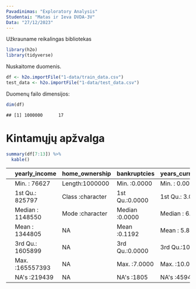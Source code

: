 ```yaml
---
Pavadinimas: "Exploratory Analysis"
Studentai: "Matas ir Ieva DVDA-3V"
Data: "27/12/2023"
---
```


Užkrauname reikalingas bibliotekas

``` r
library(h2o)
library(tidyverse)
```

Nuskaitome duomenis.

``` r
df <- h2o.importFile("1-data/train_data.csv")
test_data <- h2o.importFile("1-data/test_data.csv")
```

Duomenų failo dimensijos:

``` r
dim(df)
```

```         
## [1] 1000000      17
```

# Kintamųjų apžvalga

``` r
summary(df[7:13]) %>%
  kable()
```

|     | yearly_income    | home_ownership   | bankruptcies   | years_current_job | monthly_debt   | years_credit_history | months_since_last_delinquent |
|:--------|:--------|:--------|:--------|:--------|:--------|:--------|:--------|
|     | Min. : 76627     | Length:1000000   | Min. :0.0000   | Min. : 0.00       | Min. : 0       | Min. : 4.0           | Min. : 0.0                   |
|     | 1st Qu.: 825797  | Class :character | 1st Qu.:0.0000 | 1st Qu.: 3.00     | 1st Qu.: 10324 | 1st Qu.:13.0         | 1st Qu.: 16.0                |
|     | Median : 1148550 | Mode :character  | Median :0.0000 | Median : 6.00     | Median : 16319 | Median :17.0         | Median : 32.0                |
|     | Mean : 1344805   | NA               | Mean :0.1192   | Mean : 5.88       | Mean : 18550   | Mean :18.1           | Mean : 34.9                  |
|     | 3rd Qu.: 1605899 | NA               | 3rd Qu.:0.0000 | 3rd Qu.:10.00     | 3rd Qu.: 24059 | 3rd Qu.:22.0         | 3rd Qu.: 51.0                |
|     | Max. :165557393  | NA               | Max. :7.0000   | Max. :10.00       | Max. :435843   | Max. :70.0           | Max. :176.0                  |
|     | NA's :219439     | NA               | NA's :1805     | NA's :45949       | NA             | NA                   | NA's :529539                 |
